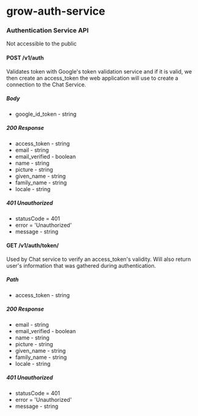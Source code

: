 # grow-auth-service

### Authentication Service API

Not accessible to the public

#### POST /v1/auth

Validates token with Google's token validation service and if it is valid, we then create an access_token the web application will use to create a connection to the Chat Service.

##### Body
* google_id_token - string

##### 200 Response
* access_token - string
* email - string
* email_verified - boolean
* name - string
* picture - string
* given_name - string
* family_name - string
* locale - string

##### 401 Unauthorized
* statusCode = 401
* error = 'Unauthorized'
* message - string

#### GET /v1/auth/token/<reqToken>

Used by Chat service to verify an access_token's validity. Will also return user's information that was gathered during authentication.

##### Path
* access_token - string

##### 200 Response
* email - string
* email_verified - boolean
* name - string
* picture - string
* given_name - string
* family_name - string
* locale - string

##### 401 Unauthorized
* statusCode = 401
* error = 'Unauthorized'
* message - string
